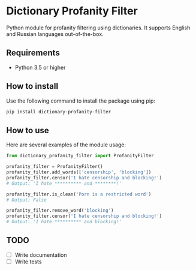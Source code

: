 Dictionary Profanity Filter
==========================

Python module for profanity filtering using dictionaries. 
It supports English and Russian languages out-of-the-box.

## Requirements
- Python 3.5 or higher

## How to install
Use the following command to install the package using pip:
```bash
pip install dictionary-profanity-filter
```

## How to use
Here are several examples of the module usage:
```python
from dictionary_profanity_filter import ProfanityFilter

profanity_filter = ProfanityFilter()
profanity_filter.add_words(['censorship', 'blocking'])
profanity_filter.censor('I hate censorship and blocking!')
# Output: 'I hate ********** and ********!'

profanity_filter.is_clean('Porn is a restricted word')
# Output: False

profanity_filter.remove_word('blocking')
profanity_filter.censor('I hate censorship and blocking!')
# Output: 'I hate ********** and blocking!'
```

## TODO
- [ ] Write documentation
- [ ] Write tests
